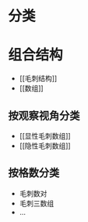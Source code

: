 # 分类
<!-- START doctoc generated TOC please keep comment here to allow auto update -->
<!-- DON'T EDIT THIS SECTION, INSTEAD RE-RUN doctoc TO UPDATE -->

<!-- END doctoc generated TOC please keep comment here to allow auto update -->

# 组合结构

- [[毛刺结构]]
- [[数组]]


## 按观察视角分类

- [[显性毛刺数组]]
- [[隐性毛刺数组]]

## 按格数分类

- 毛刺数对
- 毛刺三数组
- ...
